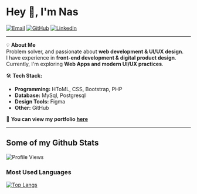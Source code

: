 # Hey 👋, I'm Nas

[![Email](https://img.shields.io/badge/Email-dinkznasaruddin91%40gmail.com-red?style=flat&logo=gmail&logoColor=white)](mailto:dinkznasaruddin91@gmail.com)
[![GitHub](https://img.shields.io/badge/GitHub-dinkznasaruddin-gray?style=flat&logo=github)](https://github.com/dinkznasaruddin)
[![LinkedIn](https://img.shields.io/badge/LinkedIn-Connect-blue?style=flat&logo=linkedin)](https://www.linkedin.com/in/dinkznasaruddin/)

---

💡 **About Me**  
Problem solver, and passionate about **web development & UI/UX design**.  
I have experience in **front-end development & digital product design**.  
Currently, I'm exploring **Web Apps and modern UI/UX practices**.  

🛠️ **Tech Stack:**  
- **Programming:** HToML, CSS, Bootstrap, PHP
- **Database:** MySql, Postgresql  
- **Design Tools:** Figma
- **Other:** GitHub  

📄 **You can view my portfolio [here](https://www.linkedin.com/in/dinkznasaruddin/)** 

---

## Some of my Github Stats  
![Profile Views](https://komarev.com/ghpvc/?username=dinkznasaruddin&color=blue)  

### Most Used Languages  
[![Top Langs](https://github-readme-stats.vercel.app/api/top-langs/?username=dinkznasaruddin&layout=compact&theme=radical)](https://github.com/dinkznasaruddin)  

